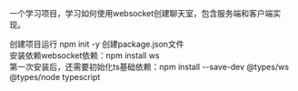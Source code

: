 一个学习项目，学习如何使用websocket创建聊天室，包含服务端和客户端实现。

创建项目运行 npm init -y 创建package.json文件  
安装依赖websocket依赖：npm install ws  
第一次安装后，还需要初始化ts基础依赖：npm install --save-dev @types/ws @types/node typescript  

